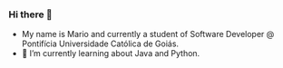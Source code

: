 ### Hi there 👋

- My name is Mario and currently a student of Software Developer @ Pontifícia Universidade Católica de Goiás.
- 🌱 I’m currently learning about Java and Python.


